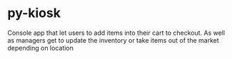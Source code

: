 # py-kiosk
Console app that let users to add items into their cart to checkout. As well as managers get to update the inventory or take items out of the market depending on location
